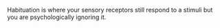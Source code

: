 Habituation is where your sensory receptors still respond to a stimuli but you are psychologically ignoring it. 